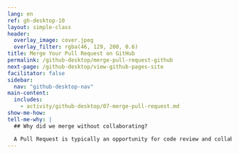 ```yaml
---
lang: en
ref: gh-desktop-10
layout: simple-class
header:
  overlay_image: cover.jpeg
  overlay_filter: rgba(46, 129, 200, 0.6)
title: Merge Your Pull Request on GitHub
permalink: /github-desktop/merge-pull-request-github
next-page: /github-desktop/view-github-pages-site
facilitator: false
sidebar:
  nav: "github-desktop-nav"
main-content:
  includes:
    - activity/github-desktop/07-merge-pull-request.md
show-me-how:
tell-me-why: |
  ## Why did we merge without collaborating?

  A Pull Request is typically an opportunity for code review and collaboration. In this class, you are creating a personal web site, so you can bypass that step. However, if you'd like anyone to collaborate on your open Pull Request, it's as simple as at-mentioning them.
---
```

